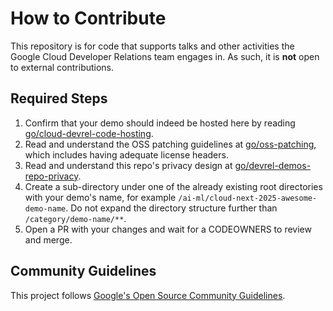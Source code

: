 # How to Contribute

This repository is for code that supports talks and other activities the Google Cloud Developer Relations team engages in. As such, it is **not** open to external contributions.

## Required Steps

1. Confirm that your demo should indeed be hosted here by reading [go/cloud-devrel-code-hosting](go/cloud-devrel-code-hosting).
1. Read and understand the OSS patching guidelines at [go/oss-patching](go/oss-patching), which includes having adequate license headers.
1. Read and understand this repo's privacy design at [go/devrel-demos-repo-privacy](go/devrel-demos-repo-privacy).
1. Create a sub-directory under one of the already existing root directories with your demo's name, for example `/ai-ml/cloud-next-2025-awesome-demo-name`. Do not expand the directory structure further than `/category/demo-name/**`.
1. Open a PR with your changes and wait for a CODEOWNERS to review and merge.

## Community Guidelines

This project follows
[Google's Open Source Community Guidelines](https://opensource.google/conduct/).
